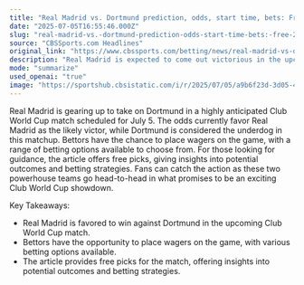 ```yaml
---
title: "Real Madrid vs. Dortmund prediction, odds, start time, bets: Free 2025 Club World Cup picks for July 5"
date: "2025-07-05T16:55:46.000Z"
slug: "real-madrid-vs.-dortmund-prediction-odds-start-time-bets:-free-2025-club-world-cup-picks-for-july-5"
source: "CBSSports.com Headlines"
original_link: "https://www.cbssports.com/betting/news/real-madrid-vs-dortmund-prediction-odds-start-time-bets-free-2025-club-world-cup-picks-for-july-5/"
description: "Real Madrid is expected to come out victorious in the upcoming Club World Cup match against Dortmund, with the odds in their favor. Bettors can place wagers on the game, with a variety of betting options to choose from. The article offers free picks for the match, giving fans insights into potential outcomes and betting strategies to consider. Fans can look forward to an exciting showdown as these two powerhouse teams face off in the highly anticipated match on July 5."
mode: "summarize"
used_openai: "true"
image: "https://sportshub.cbsistatic.com/i/r/2025/07/05/a9b6f23d-3d05-4255-9610-790359bc60eb/thumbnail/1200x675/408b40fb70f17d86019746f0c76f0bfa/vinicius-junuior-real-madrid-imagn-images.jpg"
---
```


Real Madrid is gearing up to take on Dortmund in a highly anticipated Club World Cup match scheduled for July 5. The odds currently favor Real Madrid as the likely victor, while Dortmund is considered the underdog in this matchup. Bettors have the chance to place wagers on the game, with a range of betting options available to choose from. For those looking for guidance, the article offers free picks, giving insights into potential outcomes and betting strategies. Fans can catch the action as these two powerhouse teams go head-to-head in what promises to be an exciting Club World Cup showdown.

Key Takeaways:
- Real Madrid is favored to win against Dortmund in the upcoming Club World Cup match.
- Bettors have the opportunity to place wagers on the game, with various betting options available.
- The article provides free picks for the match, offering insights into potential outcomes and betting strategies.